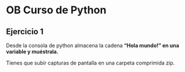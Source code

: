 # OB Curso de Python
## Ejercicio 1

Desde la consola de python almacena la cadena **“Hola mundo!” en una variable y muéstrala.**

Tienes que subir capturas de pantalla en una carpeta comprimida zip.